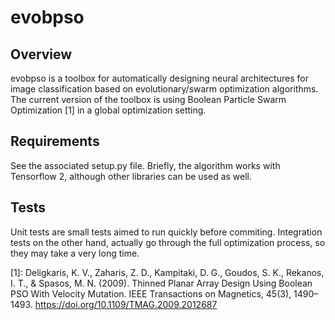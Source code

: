 # evobpso

## Overview
evobpso is a toolbox for automatically designing neural architectures for image classification
based on evolutionary/swarm optimization algorithms.
The current version of the toolbox is using Boolean Particle Swarm Optimization [1] in a global optimization setting.


## Requirements
See the associated setup.py file.
Briefly, the algorithm works with Tensorflow 2, although other libraries can be used as well.


## Tests
Unit tests are small tests aimed to run quickly before commiting.
Integration tests on the other hand, actually go through the full optimization process, so they may take a very long time.


[1]: Deligkaris, K. V., Zaharis, Z. D., Kampitaki, D. G., Goudos, S. K., Rekanos, I. T., &#38; Spasos, M. N. (2009). Thinned Planar Array Design Using Boolean PSO With Velocity Mutation. IEEE Transactions on Magnetics, 45(3), 1490–1493. https://doi.org/10.1109/TMAG.2009.2012687
